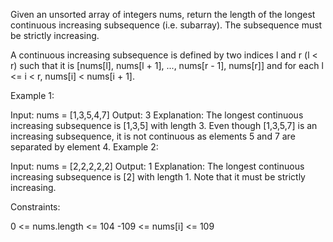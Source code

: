 Given an unsorted array of integers nums, return the length of the longest continuous increasing subsequence (i.e. subarray). The subsequence must be strictly increasing.

A continuous increasing subsequence is defined by two indices l and r (l < r) such that it is [nums[l], nums[l + 1], ..., nums[r - 1], nums[r]] and for each l <= i < r, nums[i] < nums[i + 1].

Example 1:

Input: nums = [1,3,5,4,7]
Output: 3
Explanation: The longest continuous increasing subsequence is [1,3,5] with length 3.
Even though [1,3,5,7] is an increasing subsequence, it is not continuous as elements 5 and 7 are separated by element 4.
Example 2:

Input: nums = [2,2,2,2,2]
Output: 1
Explanation: The longest continuous increasing subsequence is [2] with length 1. Note that it must be strictly
increasing.

Constraints:

0 <= nums.length <= 104
-109 <= nums[i] <= 109
